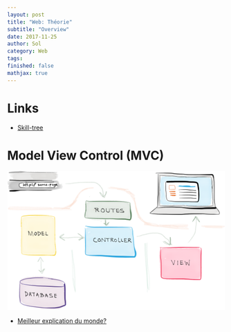 ```yaml
---
layout: post
title: "Web: Théorie"
subtitle: "Overview"
date: 2017-11-25
author: Sol
category: Web
tags: 
finished: false
mathjax: true
---
```


# Links

* [Skill-tree](https://coggle.it/diagram/52e97f8c5a143de239005d1b/56212c4e4c505e0045c0d3bda59b77e5977c2c9bd40f3fd0b451bdcf8da4aa52)


# Model View Control (MVC)

![alt](/00illustrations/web-dev/mvc.png)

* [Meilleur explication du monde?](https://realpython.com/blog/python/the-model-view-controller-mvc-paradigm-summarized-with-legos/)